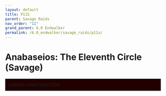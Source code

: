 ```yaml
---
layout: default
title: P11S
parent: Savage Raids
nav_order: "11"
grand_parent: 6.0 Endwalker
permalink: /6.0_endwalker/savage_raids/p11s/
---
```


# Anabaseios: The Eleventh Circle (Savage)

<div style="background-color: #200 ; padding: 10px; border: 1px solid;"><b>UNDER CONSTRUCTION</b></div>
